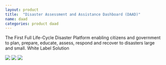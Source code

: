 ```yaml
---
layout: product
title:  "Disaster Assessment and Assistance Dashboard (DAAD)"
name: daad
categories: product daad
---
```

The First Full Life-Cycle Disaster Platform enabling citizens and government to plan, prepare, educate, assess, respond and recover to disasters large and small. White Label Solution

<div class='image-container'>
	<img class='product-type imgs first-img' src='{{ '/assets/sms1.png' | absolute_url }}' />
	<img class='product-type imgs second-img' src='{{ '/assets/sms_admin.png' | absolute_url }}' />
	<img class='product-type imgs third-img' src='{{ '/assets/sms_mock.jpg' | absolute_url }}' />
</div>